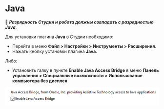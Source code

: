 # Java

:small_orange_diamond: ***Разрядность Студии и робота должны совпадать с разрядностью Java***.

Для установки плагина **Java** в Cтудии необходимо:

* Перейти в меню **Файл > Настройки > Инструменты > Расширения**.
* Нажать кнопку установки плагина **Java**.

Либо:

* Установить галку в пункте **Enable Java Access Bridge** в меню **Панель управления > Специальные возможности > Использование компьютера без дисплея**&#x20;

![](<../../../.gitbook/assets/image (772).png>)


